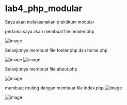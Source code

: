 # lab4_php_modular

Saya akan melaksanakan praktikum modular

pertama saya akan membuat file header.php

![image](https://user-images.githubusercontent.com/116700466/228701635-00e2e345-1527-458a-804e-8970ddf9fe28.png)

Selanjutnya membuat file footer.php dan home.php 

![image](https://user-images.githubusercontent.com/116700466/228701881-079d6965-b186-4cf7-a58b-9b829fc0e439.png)
![image](https://user-images.githubusercontent.com/116700466/228702032-37aa27b3-0fb7-4113-a7e1-e0925d3356cd.png)

Selanjutnya membuat file about.php

![image](https://user-images.githubusercontent.com/116700466/228702553-7fe22992-e7fb-42ca-89ec-37652605dabf.png)


membuat routing dengan membuat file index.php
![image](https://user-images.githubusercontent.com/116700466/228706736-c49c2b0f-2a70-4013-9542-ef1e8a4616d1.png)








![image](https://user-images.githubusercontent.com/116700466/228706681-c7388afb-d1c4-4a19-b162-bacc36dd6f9f.png)


